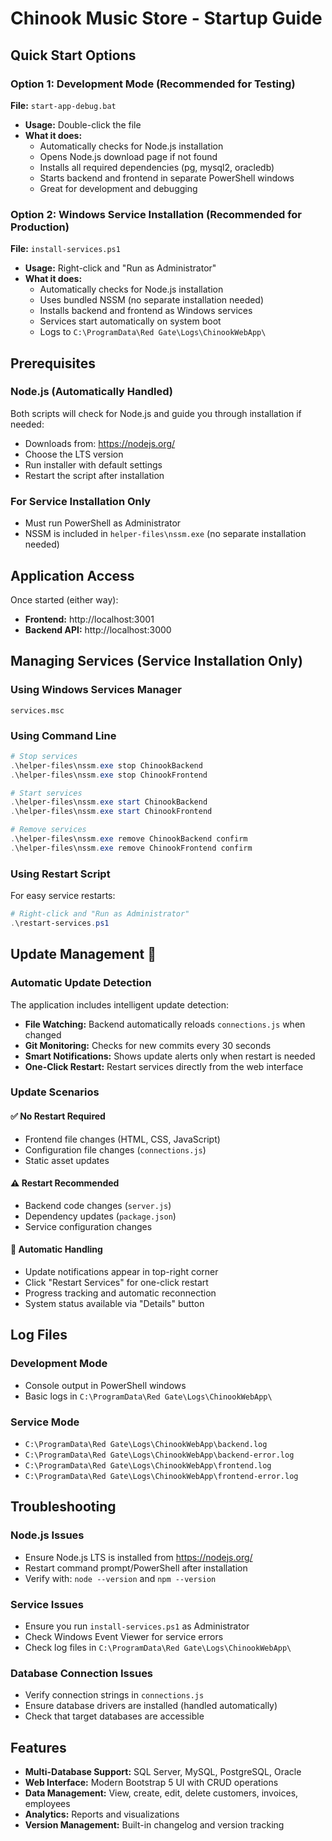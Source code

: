 # Chinook Music Store - Startup Guide

## Quick Start Options

### Option 1: Development Mode (Recommended for Testing)
**File:** `start-app-debug.bat`

- **Usage:** Double-click the file
- **What it does:**
  - Automatically checks for Node.js installation
  - Opens Node.js download page if not found
  - Installs all required dependencies (pg, mysql2, oracledb)
  - Starts backend and frontend in separate PowerShell windows
  - Great for development and debugging

### Option 2: Windows Service Installation (Recommended for Production)
**File:** `install-services.ps1`

- **Usage:** Right-click and "Run as Administrator"
- **What it does:**
  - Automatically checks for Node.js installation
  - Uses bundled NSSM (no separate installation needed)
  - Installs backend and frontend as Windows services
  - Services start automatically on system boot
  - Logs to `C:\ProgramData\Red Gate\Logs\ChinookWebApp\`

## Prerequisites

### Node.js (Automatically Handled)
Both scripts will check for Node.js and guide you through installation if needed:
- Downloads from: https://nodejs.org/
- Choose the LTS version
- Run installer with default settings
- Restart the script after installation

### For Service Installation Only
- Must run PowerShell as Administrator
- NSSM is included in `helper-files\nssm.exe` (no separate installation needed)

## Application Access

Once started (either way):
- **Frontend:** http://localhost:3001
- **Backend API:** http://localhost:3000

## Managing Services (Service Installation Only)

### Using Windows Services Manager
```
services.msc
```

### Using Command Line
```powershell
# Stop services
.\helper-files\nssm.exe stop ChinookBackend
.\helper-files\nssm.exe stop ChinookFrontend

# Start services
.\helper-files\nssm.exe start ChinookBackend
.\helper-files\nssm.exe start ChinookFrontend

# Remove services
.\helper-files\nssm.exe remove ChinookBackend confirm
.\helper-files\nssm.exe remove ChinookFrontend confirm
```

### Using Restart Script
For easy service restarts:
```powershell
# Right-click and "Run as Administrator"
.\restart-services.ps1
```

## Update Management 🔄

### Automatic Update Detection
The application includes intelligent update detection:

- **File Watching:** Backend automatically reloads `connections.js` when changed
- **Git Monitoring:** Checks for new commits every 30 seconds
- **Smart Notifications:** Shows update alerts only when restart is needed
- **One-Click Restart:** Restart services directly from the web interface

### Update Scenarios

#### ✅ **No Restart Required**
- Frontend file changes (HTML, CSS, JavaScript)
- Configuration file changes (`connections.js`)
- Static asset updates

#### ⚠️ **Restart Recommended**
- Backend code changes (`server.js`)
- Dependency updates (`package.json`)
- Service configuration changes

#### 🔄 **Automatic Handling**
- Update notifications appear in top-right corner
- Click "Restart Services" for one-click restart
- Progress tracking and automatic reconnection
- System status available via "Details" button

## Log Files

### Development Mode
- Console output in PowerShell windows
- Basic logs in `C:\ProgramData\Red Gate\Logs\ChinookWebApp\`

### Service Mode
- `C:\ProgramData\Red Gate\Logs\ChinookWebApp\backend.log`
- `C:\ProgramData\Red Gate\Logs\ChinookWebApp\backend-error.log`
- `C:\ProgramData\Red Gate\Logs\ChinookWebApp\frontend.log`
- `C:\ProgramData\Red Gate\Logs\ChinookWebApp\frontend-error.log`

## Troubleshooting

### Node.js Issues
- Ensure Node.js LTS is installed from https://nodejs.org/
- Restart command prompt/PowerShell after installation
- Verify with: `node --version` and `npm --version`

### Service Issues
- Ensure you run `install-services.ps1` as Administrator
- Check Windows Event Viewer for service errors
- Check log files in `C:\ProgramData\Red Gate\Logs\ChinookWebApp\`

### Database Connection Issues
- Verify connection strings in `connections.js`
- Ensure database drivers are installed (handled automatically)
- Check that target databases are accessible

## Features

- **Multi-Database Support:** SQL Server, MySQL, PostgreSQL, Oracle
- **Web Interface:** Modern Bootstrap 5 UI with CRUD operations
- **Data Management:** View, create, edit, delete customers, invoices, employees
- **Analytics:** Reports and visualizations
- **Version Management:** Built-in changelog and version tracking